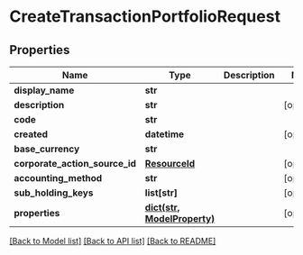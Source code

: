 # CreateTransactionPortfolioRequest

## Properties
Name | Type | Description | Notes
------------ | ------------- | ------------- | -------------
**display_name** | **str** |  | 
**description** | **str** |  | [optional] 
**code** | **str** |  | 
**created** | **datetime** |  | [optional] 
**base_currency** | **str** |  | 
**corporate_action_source_id** | [**ResourceId**](ResourceId.md) |  | [optional] 
**accounting_method** | **str** |  | [optional] 
**sub_holding_keys** | **list[str]** |  | [optional] 
**properties** | [**dict(str, ModelProperty)**](ModelProperty.md) |  | [optional] 

[[Back to Model list]](../README.md#documentation-for-models) [[Back to API list]](../README.md#documentation-for-api-endpoints) [[Back to README]](../README.md)


